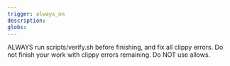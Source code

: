 ```yaml
---
trigger: always_on
description: 
globs: 
---
```


ALWAYS run scripts/verify.sh before finishing, and fix all clippy errors. Do not finish your work with clippy errors remaining.
Do NOT use allows.
